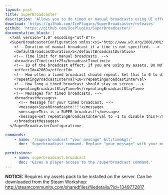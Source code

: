 ```yaml
---
layout: post
title: SuperBroadcaster
description: 'Allows you to do timed or manual broadcasts using UI effects. Some text will stay on the top of a player''s screen when a superbroadcast is created.'
download: 'https://github.com/IcePlugins/SuperBroadcaster/releases'
github: 'https://github.com/IcePlugins/SuperBroadcaster/'
documentation_block: |
  <?xml version="1.0" encoding="utf-8"?>
  <SuperBroadcasterConfiguration xmlns:xsi="http://www.w3.org/2001/XMLSchema-instance" xmlns:xsd="http://www.w3.org/2001/XMLSchema">
    <!-- Duration of manual broadcast if a time is not specified. -->
    <defaultBroadcastDuration>5</defaultBroadcastDuration>
    <!-- Time limit for manual broadcasts. -->
    <broadcastTimeLimit>25</broadcastTimeLimit>
    <!-- ID of the broadcast effect. If you are using my assets, DO NOT CHANGE THIS. -->
    <effectId>42069</effectId>
    <!-- How often a timed broadcast should repeat. Set this to 0 to disable timed broadcasts. -->
    <repeatingBroadcastInterval>10</repeatingBroadcastInterval>
    <!-- How long a timed broadcast should stay on screen. -->
    <repeatingBroadcastStayTime>5</repeatingBroadcastStayTime>
    <!-- Messages for timed broadcasts. -->
    <broadcastMessages>
      <!-- Message for your timed broadcast. -->
      <message>SupahBroadcasto!!!!</message>
      <message>This is a SUPER broadcast!</message>
      <message>set repeatingBroadcastInterval to -1 to disable this!</message>
    </broadcastMessages>
  </SuperBroadcasterConfiguration>

commands:
    - name: '/superbroadcast "your message" &lt;time&gt;'
      doc: 'Superbroadcast command. Replace "your message" with your message, quotes included. Replace &lt;time&gt; with the time in seconds that the broadcast should stay on screen. Aliases: /sb and /sbroadcast. Requires superbroadcast.broadcast.<br><a href="https://docs.unity3d.com/Manual/StyledText.html">Supports RICH TEXT</a>'

permissions:
    - name: superbroadcast.broadcast
      doc: 'Gives a player access to the /superbroadcast command.'
---
```

<b>NOTICE:</b>
Requires my assets pack to be installed on the server. Can be downloaded from the Steam Workshop:
<br>
<a href="http://steamcommunity.com/sharedfiles/filedetails/?id=1349772817">http://steamcommunity.com/sharedfiles/filedetails/?id=1349772817</a>
